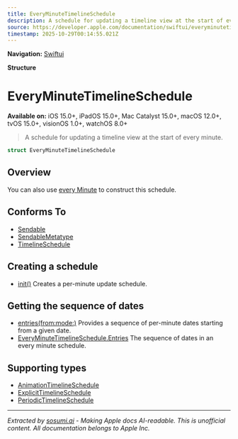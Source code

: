 ```yaml
---
title: EveryMinuteTimelineSchedule
description: A schedule for updating a timeline view at the start of every minute.
source: https://developer.apple.com/documentation/swiftui/everyminutetimelineschedule
timestamp: 2025-10-29T00:14:55.021Z
---
```


**Navigation:** [Swiftui](/documentation/swiftui)

**Structure**

# EveryMinuteTimelineSchedule

**Available on:** iOS 15.0+, iPadOS 15.0+, Mac Catalyst 15.0+, macOS 12.0+, tvOS 15.0+, visionOS 1.0+, watchOS 8.0+

> A schedule for updating a timeline view at the start of every minute.

```swift
struct EveryMinuteTimelineSchedule
```

## Overview

You can also use [every Minute](/documentation/swiftui/timelineschedule/everyminute) to construct this schedule.

## Conforms To

- [Sendable](/documentation/Swift/Sendable)
- [SendableMetatype](/documentation/Swift/SendableMetatype)
- [TimelineSchedule](/documentation/swiftui/timelineschedule)

## Creating a schedule

- [init()](/documentation/swiftui/everyminutetimelineschedule/init()) Creates a per-minute update schedule.

## Getting the sequence of dates

- [entries(from:mode:)](/documentation/swiftui/everyminutetimelineschedule/entries(from:mode:)) Provides a sequence of per-minute dates starting from a given date.
- [EveryMinuteTimelineSchedule.Entries](/documentation/swiftui/everyminutetimelineschedule/entries) The sequence of dates in an every minute schedule.

## Supporting types

- [AnimationTimelineSchedule](/documentation/swiftui/animationtimelineschedule)
- [ExplicitTimelineSchedule](/documentation/swiftui/explicittimelineschedule)
- [PeriodicTimelineSchedule](/documentation/swiftui/periodictimelineschedule)

---

*Extracted by [sosumi.ai](https://sosumi.ai) - Making Apple docs AI-readable.*
*This is unofficial content. All documentation belongs to Apple Inc.*
